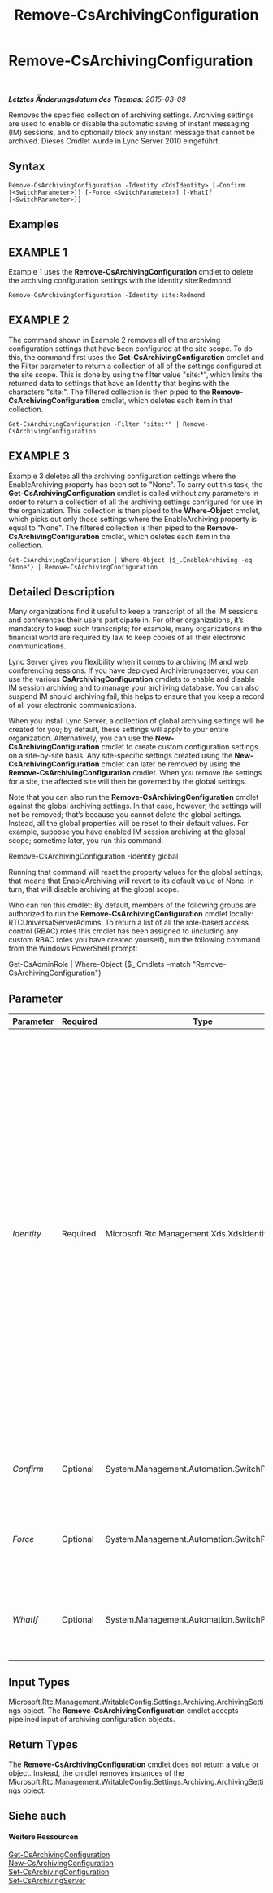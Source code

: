 ﻿---
title: Remove-CsArchivingConfiguration
TOCTitle: Remove-CsArchivingConfiguration
ms:assetid: d83b8935-079e-47d0-ba48-c95dd07965c0
ms:mtpsurl: https://technet.microsoft.com/de-de/library/Gg398951(v=OCS.15)
ms:contentKeyID: 49295574
ms.date: 05/19/2016
mtps_version: v=OCS.15
ms.translationtype: HT
---

# Remove-CsArchivingConfiguration

 

_**Letztes Änderungsdatum des Themas:** 2015-03-09_

Removes the specified collection of archiving settings. Archiving settings are used to enable or disable the automatic saving of instant messaging (IM) sessions, and to optionally block any instant message that cannot be archived. Dieses Cmdlet wurde in Lync Server 2010 eingeführt.

## Syntax

    Remove-CsArchivingConfiguration -Identity <XdsIdentity> [-Confirm [<SwitchParameter>]] [-Force <SwitchParameter>] [-WhatIf [<SwitchParameter>]]

## Examples

## EXAMPLE 1

Example 1 uses the **Remove-CsArchivingConfiguration** cmdlet to delete the archiving configuration settings with the identity site:Redmond.

    Remove-CsArchivingConfiguration -Identity site:Redmond

## EXAMPLE 2

The command shown in Example 2 removes all of the archiving configuration settings that have been configured at the site scope. To do this, the command first uses the **Get-CsArchivingConfiguration** cmdlet and the Filter parameter to return a collection of all of the settings configured at the site scope. This is done by using the filter value "site:\*", which limits the returned data to settings that have an Identity that begins with the characters "site:". The filtered collection is then piped to the **Remove-CsArchivingConfiguration** cmdlet, which deletes each item in that collection.

    Get-CsArchivingConfiguration -Filter "site:*" | Remove-CsArchivingConfiguration

## EXAMPLE 3

Example 3 deletes all the archiving configuration settings where the EnableArchiving property has been set to "None". To carry out this task, the **Get-CsArchivingConfiguration** cmdlet is called without any parameters in order to return a collection of all the archiving settings configured for use in the organization. This collection is then piped to the **Where-Object** cmdlet, which picks out only those settings where the EnableArchiving property is equal to "None". The filtered collection is then piped to the **Remove-CsArchivingConfiguration** cmdlet, which deletes each item in the collection.

    Get-CsArchivingConfiguration | Where-Object {$_.EnableArchiving -eq "None"} | Remove-CsArchivingConfiguration

## Detailed Description

Many organizations find it useful to keep a transcript of all the IM sessions and conferences their users participate in. For other organizations, it’s mandatory to keep such transcripts; for example, many organizations in the financial world are required by law to keep copies of all their electronic communications.

Lync Server gives you flexibility when it comes to archiving IM and web conferencing sessions. If you have deployed Archivierungsserver, you can use the various **CsArchivingConfiguration** cmdlets to enable and disable IM session archiving and to manage your archiving database. You can also suspend IM should archiving fail; this helps to ensure that you keep a record of all your electronic communications.

When you install Lync Server, a collection of global archiving settings will be created for you; by default, these settings will apply to your entire organization. Alternatively, you can use the **New-CsArchivingConfiguration** cmdlet to create custom configuration settings on a site-by-site basis. Any site-specific settings created using the **New-CsArchivingConfiguration** cmdlet can later be removed by using the **Remove-CsArchivingConfiguration** cmdlet. When you remove the settings for a site, the affected site will then be governed by the global settings.

Note that you can also run the **Remove-CsArchivingConfiguration** cmdlet against the global archiving settings. In that case, however, the settings will not be removed; that’s because you cannot delete the global settings. Instead, all the global properties will be reset to their default values. For example, suppose you have enabled IM session archiving at the global scope; sometime later, you run this command:

Remove-CsArchivingConfiguration -Identity global

Running that command will reset the property values for the global settings; that means that EnableArchiving will revert to its default value of None. In turn, that will disable archiving at the global scope.

Who can run this cmdlet: By default, members of the following groups are authorized to run the **Remove-CsArchivingConfiguration** cmdlet locally: RTCUniversalServerAdmins. To return a list of all the role-based access control (RBAC) roles this cmdlet has been assigned to (including any custom RBAC roles you have created yourself), run the following command from the Windows PowerShell prompt:

Get-CsAdminRole | Where-Object {$\_.Cmdlets –match "Remove-CsArchivingConfiguration"}

## Parameter


<table>
<colgroup>
<col style="width: 25%" />
<col style="width: 25%" />
<col style="width: 25%" />
<col style="width: 25%" />
</colgroup>
<thead>
<tr class="header">
<th>Parameter</th>
<th>Required</th>
<th>Type</th>
<th>Description</th>
</tr>
</thead>
<tbody>
<tr class="odd">
<td><p><em>Identity</em></p></td>
<td><p>Required</p></td>
<td><p>Microsoft.Rtc.Management.Xds.XdsIdentity</p></td>
<td><p>Unique identifier for the collection of archiving configuration settings to be removed. To remove the global collection, use the following syntax: -Identity global. (Note that you cannot actually remove the global settings; instead, you can only reset the properties to their default values.) To remove a site collection, use syntax similar to this: -Identity site:Redmond. To remove settings configured for an individual Registrar pool syntax like this:</p>
<p>-Identity &quot;service:Registrar:atl-cs-001.litwareinc.com&quot;</p>
<p>Note that pool-level settings are available only in Lync Server 2013.</p>
<p>You cannot use wildcards when specifying a policy Identity.</p></td>
</tr>
<tr class="even">
<td><p><em>Confirm</em></p></td>
<td><p>Optional</p></td>
<td><p>System.Management.Automation.SwitchParameter</p></td>
<td><p>Fordert Sie vor der Ausführung des Befehls zum Bestätigen auf.</p></td>
</tr>
<tr class="odd">
<td><p><em>Force</em></p></td>
<td><p>Optional</p></td>
<td><p>System.Management.Automation.SwitchParameter</p></td>
<td><p>Suppresses the display of any non-fatal error message that might occur when running the command.</p></td>
</tr>
<tr class="even">
<td><p><em>WhatIf</em></p></td>
<td><p>Optional</p></td>
<td><p>System.Management.Automation.SwitchParameter</p></td>
<td><p>Beschreibt die Auswirkungen einer Ausführung des Befehls, ohne den Befehl tatsächlich auszuführen.</p></td>
</tr>
</tbody>
</table>


## Input Types

Microsoft.Rtc.Management.WritableConfig.Settings.Archiving.ArchivingSettings object. The **Remove-CsArchivingConfiguration** cmdlet accepts pipelined input of archiving configuration objects.

## Return Types

The **Remove-CsArchivingConfiguration** cmdlet does not return a value or object. Instead, the cmdlet removes instances of the Microsoft.Rtc.Management.WritableConfig.Settings.Archiving.ArchivingSettings object.

## Siehe auch

#### Weitere Ressourcen

[Get-CsArchivingConfiguration](get-csarchivingconfiguration.md)  
[New-CsArchivingConfiguration](new-csarchivingconfiguration.md)  
[Set-CsArchivingConfiguration](set-csarchivingconfiguration.md)  
[Set-CsArchivingServer](set-csarchivingserver.md)

